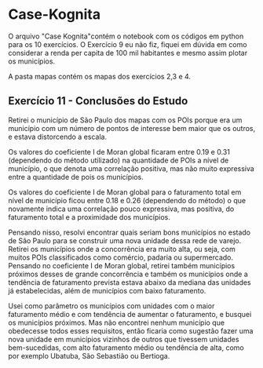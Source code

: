 # Case-Kognita
O arquivo "Case Kognita"contém o notebook com os códigos em python para os 10 exercícios. O Exercício 9 eu não fiz, fiquei em dúvida em como considerar a renda per capita de 100 mil habitantes e mesmo assim plotar os   municípios.

A pasta mapas contém os mapas dos exercícios 2,3 e 4.

## Exercício 11 - Conclusões do Estudo
Retirei o município de São Paulo dos mapas com os POIs porque era um município com um número de pontos de interesse bem maior que os outros, e estava distorcendo a escala.

Os valores do coeficiente I de Moran global ficaram entre 0.19 e 0.31 (dependendo do método utilizado) na quantidade de POIs a nível de município, o que denota uma correlação positiva, mas não muito expressiva entre a quantidade de pois os municípios.

Os valores do coeficiente I de Moran global para o faturamento total em nível de município ficou entre 0.18 e 0.26 (dependendo do método) o que novamente indica uma correlação pouco expressiva, mas positiva, do faturamento total e a proximidade dos municípios.

Pensando nisso, resolvi encontrar quais seriam bons municípios no estado de São Paulo para se construir uma nova unidade dessa rede de varejo. Retirei os municípios onde a concorrência era muito alta, ou seja, com muitos POIs classificados como comércio, padaria ou supermercado. Pensando no coeficiente I de Moran global, retirei também municípios próximos desses de grande concorrência e também os municípios onde a tendência de faturamento prevista estava abaixo da mediana das unidades já estabelecidas, além de municípios com baixo faturamento.

Usei como parâmetro os municípios com unidades com o maior faturamento médio e com tendência de aumentar o faturamento, e busquei os municípios próximos. Mas não encontrei nenhum município que obedecesse todos esses requisitos, então ficaria como sugestão fazer uma nova unidade em municípios vizinhos de outros que tivessem unidades bem-sucedidas, com alto faturamento médio ou tendência de alta, como por exemplo Ubatuba, São Sebastião ou Bertioga.
